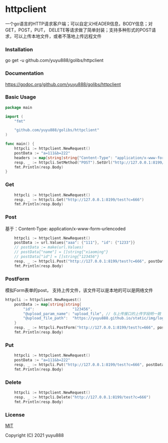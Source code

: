 # httpclient

一个go语言的HTTP请求客户端；可以自定义HEADER信息，BODY信息；对GET，POST，PUT， DELETE等请求做了简单封装；支持多种形式的POST请求，可以上传本地文件，或者不落地上传远程文件

### Installation
go get -u  github.com/yuyu888/golibs/httpclient

### Documentation
https://godoc.org/github.com/yuyu888/golibs/httpclient

### Basic Usage

````go
package main

import (
	"fmt"

	"github.com/yuyu888/golibs/httpclient"
)

func main() {
	httpcli := httpclient.NewRequest()
	postData := "a=111&b=222"
	headers := map[string]string{"Content-Type": "application/x-www-form-urlencoded", "myheader": "test"}
	resp, _ := httpcli.SetMethod("POST").SetUrl("http://127.0.0.1:8199/test?c=666").SetHeaders(headers).SetStringPostdata(postData).Send()
	fmt.Println(resp.Body)
}
````

### Get

````go
    httpcli := httpclient.NewRequest()
	resp, _ := httpcli.Get("http://127.0.0.1:8199/test?c=666")
	fmt.Println(resp.Body)
````

### Post

基于：Content-Type: application/x-www-form-urlencoded

````go
    httpcli := httpclient.NewRequest()
	postData := url.Values{"aaa": {"111"}, "id": {"1233"}}
	// postData := make(url.Values)
	// postData["name"] = []string{"xiaoming"}
	// postData["id"] = []string{"123456"}
	resp, _ := httpcli.Post("http://127.0.0.1:8199/test?c=666", postData)
	fmt.Println(resp.Body)
````

### PostForm

模拟Form表单的post， 支持上传文件，该文件可以是本地的可以是网络文件

````go
httpcli := httpclient.NewRequest()
	postData := map[string]string{
		"id":                 "123456",
		"@upload_param_name": "upload_file", // 与上传接口的上传字段明一致
		"@upload_file_path":  "https://yuyu888.github.io/static/img/logo.jpg", // 上传的文件地址， 可以是本地文件也可以是远程文件
	}
	resp, _ := httpcli.PostForm("http://127.0.0.1:8199/test?c=666", postData)
	fmt.Println(resp.Body)
````

### Put

````go
    httpcli := httpclient.NewRequest()
	postData := "a=111&b=222"
	resp, _ := httpcli.Put("http://127.0.0.1:8199/test?c=666", postData)
	fmt.Println(resp.Body)
````

### Delete

````go
    httpcli := httpclient.NewRequest()
	resp, _ := httpcli.Delete("http://127.0.0.1:8199/test?c=666")
	fmt.Println(resp.Body)
````

### License

[MIT](https://opensource.org/licenses/MIT)

Copyright (C) 2021 yuyu888